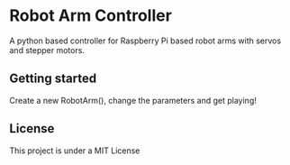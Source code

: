 # Robot Arm Controller
A python based controller for Raspberry Pi based robot arms with servos and stepper motors.

## Getting started
Create a new RobotArm(), change the parameters and get playing!

## License
This project is under a MIT License
